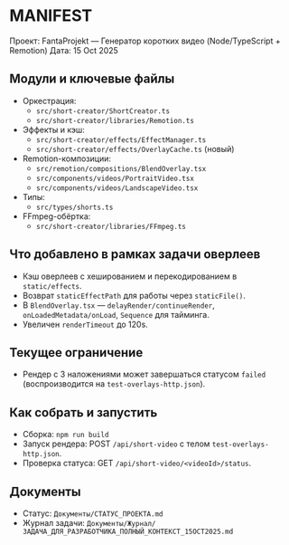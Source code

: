 # MANIFEST

Проект: FantaProjekt — Генератор коротких видео (Node/TypeScript + Remotion)
Дата: 15 Oct 2025

## Модули и ключевые файлы
- Оркестрация:
  - `src/short-creator/ShortCreator.ts`
  - `src/short-creator/libraries/Remotion.ts`
- Эффекты и кэш:
  - `src/short-creator/effects/EffectManager.ts`
  - `src/short-creator/effects/OverlayCache.ts` (новый)
- Remotion-композиции:
  - `src/remotion/compositions/BlendOverlay.tsx`
  - `src/components/videos/PortraitVideo.tsx`
  - `src/components/videos/LandscapeVideo.tsx`
- Типы:
  - `src/types/shorts.ts`
- FFmpeg-обёртка:
  - `src/short-creator/libraries/FFmpeg.ts`

## Что добавлено в рамках задачи оверлеев
- Кэш оверлеев с хешированием и перекодированием в `static/effects`.
- Возврат `staticEffectPath` для работы через `staticFile()`.
- В `BlendOverlay.tsx` — `delayRender/continueRender`, `onLoadedMetadata/onLoad`, `Sequence` для тайминга.
- Увеличен `renderTimeout` до 120s.

## Текущее ограничение
- Рендер с 3 наложениями может завершаться статусом `failed` (воспроизводится на `test-overlays-http.json`).

## Как собрать и запустить
- Сборка: `npm run build`
- Запуск рендера: POST `/api/short-video` с телом `test-overlays-http.json`.
- Проверка статуса: GET `/api/short-video/<videoId>/status`.

## Документы
- Статус: `Документы/СТАТУС_ПРОЕКТА.md`
- Журнал задачи: `Документы/Журнал/ЗАДАЧА_ДЛЯ_РАЗРАБОТЧИКА_ПОЛНЫЙ_КОНТЕКСТ_15OCT2025.md`
